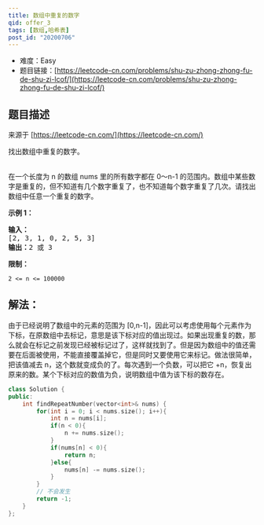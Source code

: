 ```yaml
---
title: 数组中重复的数字
qid: offer_3
tags: [数组,哈希表]
post_id: "20200706"
---
```



- 难度：Easy
- 题目链接：[https://leetcode-cn.com/problems/shu-zu-zhong-zhong-fu-de-shu-zi-lcof/](https://leetcode-cn.com/problems/shu-zu-zhong-zhong-fu-de-shu-zi-lcof/)


## 题目描述

来源于 [https://leetcode-cn.com/](https://leetcode-cn.com/)

<p>找出数组中重复的数字。</p>

<p><br>
在一个长度为 n 的数组 nums 里的所有数字都在 0～n-1 的范围内。数组中某些数字是重复的，但不知道有几个数字重复了，也不知道每个数字重复了几次。请找出数组中任意一个重复的数字。</p>

<p><strong>示例 1：</strong></p>

<pre><strong>输入：</strong>
[2, 3, 1, 0, 2, 5, 3]
<strong>输出：</strong>2 或 3 
</pre>



<p><strong>限制：</strong></p>

<p><code>2 &lt;= n &lt;= 100000</code></p>


## 解法：

由于已经说明了数组中的元素的范围为 [0,n-1]，因此可以考虑使用每个元素作为下标，在原数组中去标记，意思是该下标对应的值出现过。如果出现重复的数，那么就会在标记之前发现已经被标记过了，这样就找到了。但是因为数组中的值还需要在后面被使用，不能直接覆盖掉它，但是同时又要使用它来标记。做法很简单，把该值减去 n，这个数就变成负的了。每次遇到一个负数，可以把它 +n，恢复出原来的数。某个下标对应的数值为负，说明数组中值为该下标的数存在。

```c++
class Solution {
public:
    int findRepeatNumber(vector<int>& nums) {
        for(int i = 0; i < nums.size(); i++){
            int n = nums[i];
            if(n < 0){
                n += nums.size();
            }
            if(nums[n] < 0){
                return n;
            }else{
                nums[n] -= nums.size();
            }
        }
        // 不会发生
        return -1;
    }
};
```